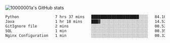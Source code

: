 ![10000001a's GitHub stats](https://github-readme-stats.vercel.app/api?username=10000001a&show_icons=true&theme=onedark&count_private=true)

<!-- [![Top Langs](https://github-readme-stats.vercel.app/api/top-langs/?username=10000001a&layout=compact&theme=onedark&langs_count=5)](https://github.com/anuraghazra/github-readme-stats) -->
<!--
**10000001a/10000001a** is a ✨ _special_ ✨ repository because its `README.md` (this file) appears on your GitHub profile.

Here are some ideas to get you started:

- 🔭 I’m currently working on ...
- 🌱 I’m currently learning ...
- 👯 I’m looking to collaborate on ...
- 🤔 I’m looking for help with ...
- 💬 Ask me about ...
- 📫 How to reach me: ...
- 😄 Pronouns: ...
- ⚡ Fun fact: ...
-->

<!--START_SECTION:waka-->

```txt
Python                7 hrs 37 mins   █████████████████████░░░░   84.18 %
Java                  1 hr 18 mins    ███▓░░░░░░░░░░░░░░░░░░░░░   14.52 %
GitIgnore file        2 mins          ░░░░░░░░░░░░░░░░░░░░░░░░░   00.52 %
SQL                   1 min           ░░░░░░░░░░░░░░░░░░░░░░░░░   00.35 %
Nginx Configuration   1 min           ░░░░░░░░░░░░░░░░░░░░░░░░░   00.32 %
```

<!--END_SECTION:waka-->
